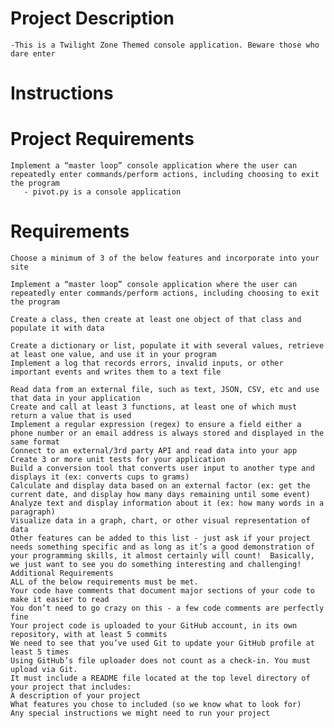 # Project Description
    -This is a Twilight Zone Themed console application. Beware those who dare enter

# Instructions


# Project Requirements
    Implement a “master loop” console application where the user can repeatedly enter commands/perform actions, including choosing to exit the program
       - pivot.py is a console application
 
 
# Requirements
    Choose a minimum of 3 of the below features and incorporate into your site
    
    Implement a “master loop” console application where the user can repeatedly enter commands/perform actions, including choosing to exit the program
    
    Create a class, then create at least one object of that class and populate it with data
    
    Create a dictionary or list, populate it with several values, retrieve at least one value, and use it in your program
    Implement a log that records errors, invalid inputs, or other important events and writes them to a text file
    
    Read data from an external file, such as text, JSON, CSV, etc and use that data in your application
    Create and call at least 3 functions, at least one of which must return a value that is used
    Implement a regular expression (regex) to ensure a field either a phone number or an email address is always stored and displayed in the same format
    Connect to an external/3rd party API and read data into your app
    Create 3 or more unit tests for your application
    Build a conversion tool that converts user input to another type and displays it (ex: converts cups to grams)
    Calculate and display data based on an external factor (ex: get the current date, and display how many days remaining until some event)
    Analyze text and display information about it (ex: how many words in a paragraph)
    Visualize data in a graph, chart, or other visual representation of data
    Other features can be added to this list - just ask if your project needs something specific and as long as it’s a good demonstration of your programming skills, it almost certainly will count!  Basically, we just want to see you do something interesting and challenging!
    Additional Requirements
    ALL of the below requirements must be met.
    Your code have comments that document major sections of your code to make it easier to read
    You don’t need to go crazy on this - a few code comments are perfectly fine
    Your project code is uploaded to your GitHub account, in its own repository, with at least 5 commits
    We need to see that you’ve used Git to update your GitHub profile at least 5 times
    Using GitHub’s file uploader does not count as a check-in. You must upload via Git. 
    It must include a README file located at the top level directory of your project that includes:
    A description of your project
    What features you chose to included (so we know what to look for)
    Any special instructions we might need to run your project

